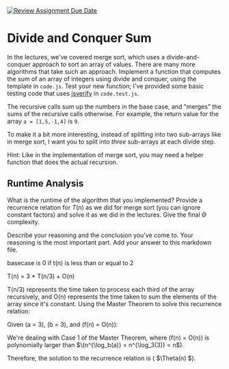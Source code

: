 [![Review Assignment Due Date](https://classroom.github.com/assets/deadline-readme-button-24ddc0f5d75046c5622901739e7c5dd533143b0c8e959d652212380cedb1ea36.svg)](https://classroom.github.com/a/E1vcEWuv)
# Divide and Conquer Sum

In the lectures, we've covered merge sort, which uses a divide-and-conquer
approach to sort an array of values. There are many more algorithms that take
such an approach. Implement a function that computes the sum of an array of
integers using divide and conquer, using the template in `code.js`. Test your
new function; I've provided some basic testing code that uses
[jsverify](https://jsverify.github.io/) in `code.test.js`.

The recursive calls sum up the numbers in the base case, and "merges" the sums
of the recursive calls otherwise. For example, the return value for the array `a
= [1,5,-1,4]` is `9`.

To make it a bit more interesting, instead of splitting into two sub-arrays like
in merge sort, I want you to split into *three* sub-arrays at each divide step.

Hint: Like in the implementation of merge sort, you may need a helper function
that does the actual recursion.

## Runtime Analysis

What is the runtime of the algorithm that you implemented? Provide a recurrence
relation for $T(n)$ as we did for merge sort (you can ignore constant factors)
and solve it as we did in the lectures. Give the final $\Theta$ complexity.

Describe your reasoning and the conclusion you've come to. Your reasoning is the
most important part. Add your answer to this markdown file.

basecase is 0 if t(n) is less than or equal to 2

T(n) = 3 * T(n/3) + O(n)

T(n/3) represents the time taken to process each third of the array recursively, and O(n) represents the time taken to sum the elements of the array since it's constant.
Using the Master Theorem to solve this recurrence relation:

Given \(a = 3\), \(b = 3\), and \(f(n) = O(n)\):

We're dealing with Case 1 of the Master Theorem, where \(f(n) = O(n)\) is polynomially larger than $\(n^{\log_b(a)} = n^{\log_3(3)} = n$\).

Therefore, the solution to the recurrence relation is \( $\Theta(n) $\).
